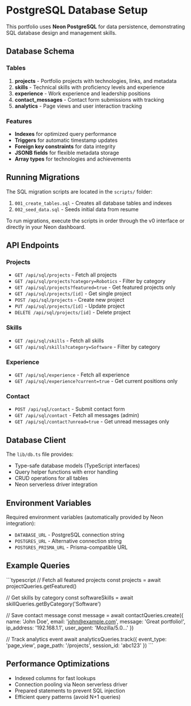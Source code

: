 # PostgreSQL Database Setup

This portfolio uses **Neon PostgreSQL** for data persistence, demonstrating SQL database design and management skills.

## Database Schema

### Tables

1. **projects** - Portfolio projects with technologies, links, and metadata
2. **skills** - Technical skills with proficiency levels and experience
3. **experience** - Work experience and leadership positions
4. **contact_messages** - Contact form submissions with tracking
5. **analytics** - Page views and user interaction tracking

### Features

- **Indexes** for optimized query performance
- **Triggers** for automatic timestamp updates
- **Foreign key constraints** for data integrity
- **JSONB fields** for flexible metadata storage
- **Array types** for technologies and achievements

## Running Migrations

The SQL migration scripts are located in the `scripts/` folder:

1. `001_create_tables.sql` - Creates all database tables and indexes
2. `002_seed_data.sql` - Seeds initial data from resume

To run migrations, execute the scripts in order through the v0 interface or directly in your Neon dashboard.

## API Endpoints

### Projects
- `GET /api/sql/projects` - Fetch all projects
- `GET /api/sql/projects?category=Robotics` - Filter by category
- `GET /api/sql/projects?featured=true` - Get featured projects only
- `GET /api/sql/projects/[id]` - Get single project
- `POST /api/sql/projects` - Create new project
- `PUT /api/sql/projects/[id]` - Update project
- `DELETE /api/sql/projects/[id]` - Delete project

### Skills
- `GET /api/sql/skills` - Fetch all skills
- `GET /api/sql/skills?category=Software` - Filter by category

### Experience
- `GET /api/sql/experience` - Fetch all experience
- `GET /api/sql/experience?current=true` - Get current positions only

### Contact
- `POST /api/sql/contact` - Submit contact form
- `GET /api/sql/contact` - Fetch all messages (admin)
- `GET /api/sql/contact?unread=true` - Get unread messages only

## Database Client

The `lib/db.ts` file provides:
- Type-safe database models (TypeScript interfaces)
- Query helper functions with error handling
- CRUD operations for all tables
- Neon serverless driver integration

## Environment Variables

Required environment variables (automatically provided by Neon integration):
- `DATABASE_URL` - PostgreSQL connection string
- `POSTGRES_URL` - Alternative connection string
- `POSTGRES_PRISMA_URL` - Prisma-compatible URL

## Example Queries

\`\`\`typescript
// Fetch all featured projects
const projects = await projectQueries.getFeatured()

// Get skills by category
const softwareSkills = await skillQueries.getByCategory('Software')

// Save contact message
const message = await contactQueries.create({
  name: 'John Doe',
  email: 'john@example.com',
  message: 'Great portfolio!',
  ip_address: '192.168.1.1',
  user_agent: 'Mozilla/5.0...'
})

// Track analytics event
await analyticsQueries.track({
  event_type: 'page_view',
  page_path: '/projects',
  session_id: 'abc123'
})
\`\`\`

## Performance Optimizations

- Indexed columns for fast lookups
- Connection pooling via Neon serverless driver
- Prepared statements to prevent SQL injection
- Efficient query patterns (avoid N+1 queries)
